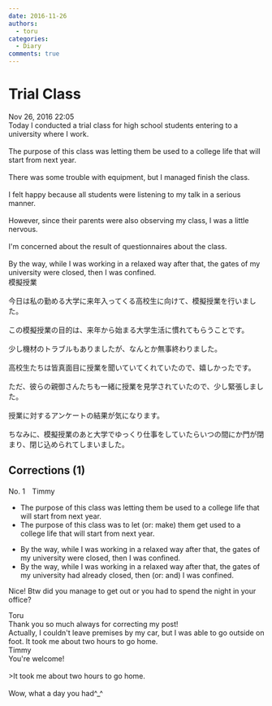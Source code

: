 ```yaml
---
date: 2016-11-26
authors:
  - toru
categories:
  - Diary
comments: true
---
```


# Trial Class
<div class="date">Nov 26, 2016 22:05</div>
<div id="post"><div id="body_show_ori">
Today I conducted a trial class for high school students entering to a university where I work.<br/><br/>The purpose of this class was letting them be used to a college life that will start from next year.<br/><br/>There was some trouble with equipment, but I managed finish the class.<br/><br/>I felt happy because all students were listening to my talk in a serious manner.<br/><br/>However, since their parents were also observing my class, I was a little nervous.<br/><br/>I'm concerned about the result of questionnaires about the class.<br/><br/>By the way, while I was working in a relaxed way after that, the gates of my university were closed, then I was confined. 
</div></div>

<!-- more -->

<div id="post_ja"><div id="body_show_mo">
模擬授業<br/><br/>今日は私の勤める大学に来年入ってくる高校生に向けて、模擬授業を行いました。<br/><br/>この模擬授業の目的は、来年から始まる大学生活に慣れてもらうことです。<br/><br/>少し機材のトラブルもありましたが、なんとか無事終わりました。<br/><br/>高校生たちは皆真面目に授業を聞いていてくれていたので、嬉しかったです。<br/><br/>ただ、彼らの親御さんたちも一緒に授業を見学されていたので、少し緊張しました。<br/><br/>授業に対するアンケートの結果が気になります。<br/><br/>ちなみに、模擬授業のあと大学でゆっくり仕事をしていたらいつの間にか門が閉まり、閉じ込められてしまいました。
</div></div>

## Corrections (1)
<div id="block"><div class="first_name"> No. 1　<span class="just_name">Timmy</span></div><div id="block2">
<ul class="correction_field">
<li class="incorrect">The purpose of this class was letting them be used to a college life that will start from next year.</li>
<li class="corrected correct">
The purpose of this class was <span class="f_blue">to</span> let (or: <span class="f_blue">make</span>) them <span class="f_blue">get </span>used to a college life that will start from next year.
</li>
</ul>
<ul class="correction_field">
<li class="incorrect">By the way, while I was working in a relaxed way after that, the gates of my university were closed, then I was confined.</li>
<li class="corrected correct">
By the way, while I was working in a relaxed way after that, the gates of my university <span class="f_blue">had already</span> closed, then (or: <span class="f_blue">and</span>) I was confined.
</li>
</ul>
<p class="comment_small">
 Nice! Btw did you manage to get out or you had to spend the night in your office?
</p>

</div><div class="name"><span class="just_name">Toru</span><br>
Thank you so much always for correcting my post!<br/>Actually, I couldn't leave premises by my car, but I was able to go outside on foot. It took me about two hours to go home.
</div>
<div class="name"><span class="just_name">Timmy</span><br>
You're welcome!<br/><br/>&gt;It took me about two hours to go home.<br/><br/>Wow, what a day you had^_^
</div>
</div>
